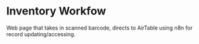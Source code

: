 # Inventory Workfow
Web page that takes in scanned barcode, directs to AirTable using n8n for record updating/accessing.
